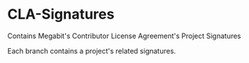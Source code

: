 # CLA-Signatures

Contains Megabit's Contributor License Agreement's Project Signatures

Each branch contains a project's related signatures.
